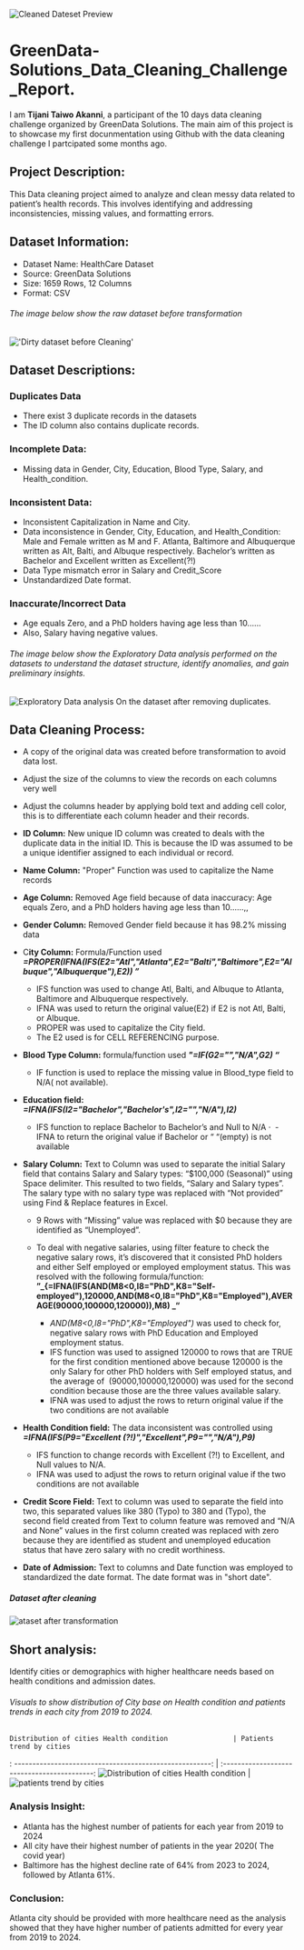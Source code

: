 ![Cleaned Dateset Preview](cleaned_data.png)

# GreenData-Solutions_Data_Cleaning_Challenge_Report.
I am **Tijani Taiwo Akanni**, a participant of the 10 days data cleaning challenge organized by GreenData Solutions. The main aim of this project is to showcase my first docunmentation using Github with
the data cleaning challenge I partcipated some months ago.

## Project Description: 
This Data cleaning project aimed to analyze and clean messy data related to patient’s health records. This involves identifying and addressing inconsistencies, missing values, and formatting errors.

## Dataset Information:
- Dataset Name: HealthCare Dataset <br>
- Source: GreenData Solutions <br>
- Size: 1659 Rows, 12 Columns <br>
- Format: CSV
###### The image below show the raw dataset before transformation
!['Dirty dataset before Cleaning'](dirty_dataset.png)

## Dataset Descriptions:
###  Duplicates Data
- There exist 3 duplicate records in the datasets
- The ID column also contains duplicate records.

### Incomplete Data:
- Missing data in Gender, City, Education, Blood Type, Salary, and Health_condition.

### Inconsistent Data:
- Inconsistent Capitalization in Name and City.
- Data inconsistence in Gender, City, Education, and Health_Condition: Male and Female written as M and F.  Atlanta, Baltimore and Albuquerque written as Alt, Balti, and Albuque respectively. Bachelor’s written as Bachelor and Excellent written as Excellent(?!)
- Data Type mismatch error in Salary and Credit_Score
- Unstandardized Date format.

### Inaccurate/Incorrect Data
- Age equals Zero, and a PhD holders having age less than 10......
- Also, Salary having negative values.

###### The image below show the Exploratory Data analysis performed on the datasets to understand the dataset structure, identify anomalies, and gain preliminary insights.
![Exploratory Data analysis On the dataset after removing duplicates.](EDA.png)

## Data Cleaning Process:
- A copy of the original data was created before transformation to avoid data lost.
- Adjust the size of the columns to view the records on each columns very well
- Adjust the columns header by applying bold text and adding cell color, this is to differentiate each column header and their records.
- **ID Column:** New unique ID column was created to deals with the duplicate data in the initial ID. This is because the ID was assumed to be a unique identifier assigned to each individual or record.
- **Name Column:** "Proper" Function was used to capitalize the Name records
- **Age Column:** Removed Age field because of  data inaccuracy: Age equals Zero, and a PhD holders having age less than 10......,,
- **Gender Column:** Removed Gender field because it has 98.2% missing data
- C**ity Column:** Formula/Function used **_=PROPER(IFNA(IFS(E2="Atl","Atlanta",E2="Balti","Baltimore",E2="Albuque","Albuquerque"),E2)) ”_**

  - IFS function was used to change Atl, Balti, and Albuque to Atlanta, Baltimore and Albuquerque respectively. <br>
  - IFNA was used to return the original value(E2) if E2 is not Atl, Balti, or Albuque. <br>
  - PROPER was used to capitalize the City field.
  - The E2 used is for CELL REFERENCING purpose.
    
- **Blood Type Column:** formula/function used **_"=IF(G2="","N/A",G2) “_**
  - IF function is used to replace the missing value in Blood_type field to N/A( not available).

- **Education field:**
    **_=IFNA(IFS(I2="Bachelor","Bachelor's",I2="","N/A"),I2)_**
    - IFS function to replace Bachelor to Bachelor’s and Null to N/A
·   - IFNA to return the original value if Bachelor or “ “(empty) is not available

- **Salary Column:** Text to Column was used to separate the initial Salary field that contains Salary and Salary types: “$100,000 (Seasonal)” using Space delimiter.
  This resulted to two fields, “Salary and Salary types”. The salary type with no salary type was replaced with “Not provided” using Find & Replace features in Excel.
 
     - 9 Rows with “Missing” value was replaced with $0 because they are identified as “Unemployed”.
     - To deal with negative salaries, using filter feature to check the negative salary rows, it’s discovered that it consisted PhD holders and either Self employed or employed employment status. This was resolved with the following formula/function:
      **”_{=IFNA(IFS(AND(M8<0,I8="PhD",K8="Self-employed"),120000,AND(M8<0,I8="PhD",K8="Employed"),AVERAGE(90000,100000,120000)),M8) _“**
       
       - _AND(M8<0,I8="PhD",K8="Employed")_ was used to check for, negative salary rows with PhD Education and Employed employment status.
       - IFS function was used to assigned 120000 to rows that are TRUE for the first condition mentioned above because 120000 is the only Salary for other PhD holders with Self employed status, and the average of  (90000,100000,120000) was used for the second condition because those are the three values available salary.
       - IFNA was used to adjust the rows to return original value if the two conditions are not available

- **Health Condition field:** The data inconsistent was controlled using
**_=IFNA(IFS(P9="Excellent (?!)","Excellent",P9="","N/A"),P9)_**
  
   *  IFS function to change records with Excellent (?!) to Excellent, and Null values to N/A.
  * IFNA was used to adjust the rows to return original value if the two conditions are not available

- **Credit Score Field:** Text to column was used to separate the field into two, this separated values like 380 (Typo) to 380 and (Typo), the second field created from Text to column feature was removed and “N/A and None” values in the first column created was replaced with zero because they are identified as student and unemployed education status that have zero salary with no credit worthiness.

- **Date of Admission:** Text to columns and Date function was employed to standardized the date format. The date format was in "short date".

##### Dataset after cleaning
![ataset after transformation](cleaned_data.png)

## Short analysis: 
Identify cities or demographics with higher healthcare needs based on health conditions and admission dates.

###### Visuals to show distribution of City base on Health condition and patients trends in each city from 2019 to 2024.
    Distribution of cities Health condition                | Patients trend by cities
: ------------------------------------------------------: | :------------------------------------------:
![Distribution of cities Health condition](bar_chart.png) | ![patients trend by cities](Line_chart.png)


### Analysis Insight:
- Atlanta has the highest number of patients for each year from 2019 to 2024
- All city have their highest number of patients in the year 2020( The covid year)
- Baltimore has the highest decline rate of 64% from 2023 to 2024, followed by Atlanta 61%.

### Conclusion: 
Atlanta city should be provided with more healthcare need as the analysis showed that they have higher number of patients admitted for every year from 2019 to 2024.
